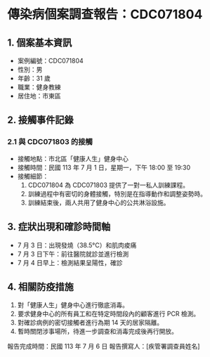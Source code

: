 # 傳染病個案調查報告：CDC071804

## 1. 個案基本資訊

- 案例編號：CDC071804
- 性別：男
- 年齡：31 歲
- 職業：健身教練
- 居住地：市東區

## 2. 接觸事件記錄

### 2.1 與 CDC071803 的接觸
- 接觸地點：市北區「健康人生」健身中心
- 接觸時間：民國 113 年 7 月 1 日，星期一，下午 18:00 至 19:30
- 接觸細節：
  1. CDC071804 為 CDC071803 提供了一對一私人訓練課程。
  2. 訓練過程中有密切的身體接觸，特別是在指導動作和調整姿勢時。
  3. 訓練結束後，兩人共用了健身中心的公共淋浴設施。

## 3. 症狀出現和確診時間軸

- 7 月 3 日：出現發燒（38.5°C）和肌肉痠痛
- 7 月 3 日下午：前往醫院就診並進行檢測
- 7 月 4 日早上：檢測結果呈陽性，確診

## 4. 相關防疫措施

1. 對「健康人生」健身中心進行徹底消毒。
2. 要求健身中心的所有員工和在特定時間段內的顧客進行 PCR 檢測。
3. 對確診病例的密切接觸者進行為期 14 天的居家隔離。
4. 暫時關閉涉事場所，待進一步調查和消毒完成後再行開放。

報告完成時間：民國 113 年 7 月 6 日
報告撰寫人：[疾管署調查員姓名]

